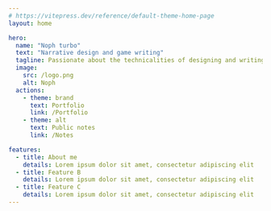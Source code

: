 ```yaml
---
# https://vitepress.dev/reference/default-theme-home-page
layout: home

hero:
  name: "Noph turbo"
  text: "Narrative design and game writing"
  tagline: Passionate about the technicalities of designing and writing for interactive experiences
  image:
    src: /logo.png
    alt: Noph
  actions:
    - theme: brand
      text: Portfolio
      link: /Portfolio
    - theme: alt
      text: Public notes
      link: /Notes

features:
  - title: About me
    details: Lorem ipsum dolor sit amet, consectetur adipiscing elit
  - title: Feature B
    details: Lorem ipsum dolor sit amet, consectetur adipiscing elit
  - title: Feature C
    details: Lorem ipsum dolor sit amet, consectetur adipiscing elit
---
```


